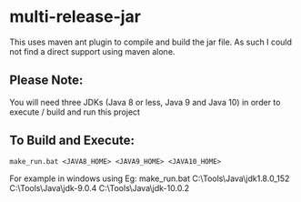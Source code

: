 # multi-release-jar

This uses maven ant plugin to compile and build the jar file. As such I could not find a direct support using maven alone.

## Please Note:

You will need three JDKs (Java 8 or less, Java 9 and Java 10) in order to execute / build and run this project

## To Build and Execute:
```
make_run.bat <JAVA8_HOME> <JAVA9_HOME> <JAVA10_HOME>
```

For example in windows using Eg:
make_run.bat C:\Tools\Java\jdk1.8.0_152 C:\Tools\Java\jdk-9.0.4 C:\Tools\Java\jdk-10.0.2
